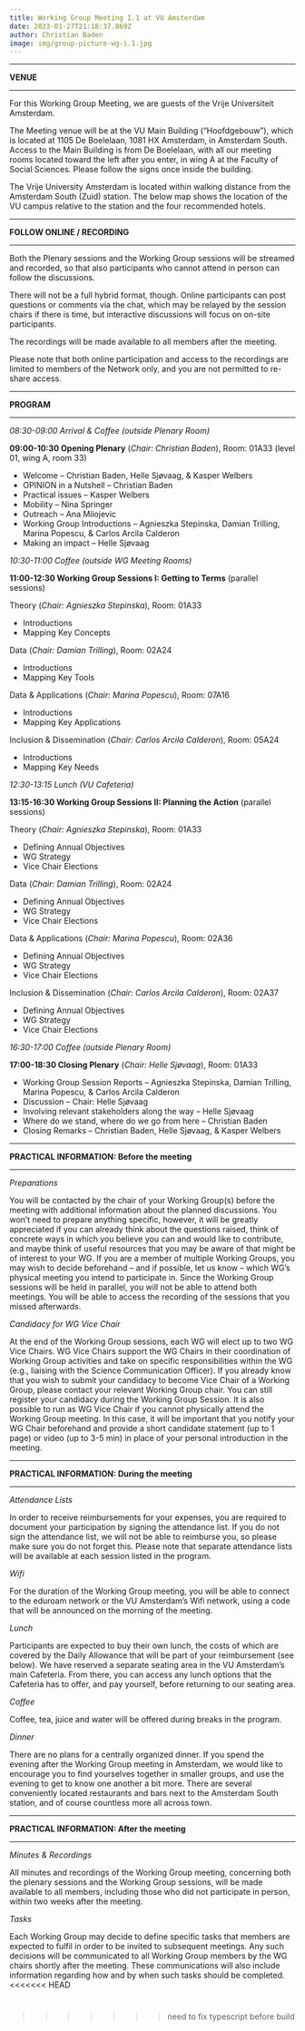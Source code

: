 ```yaml
---
title: Working Group Meeting I.1 at VU Amsterdam
date: 2023-01-27T21:18:37.869Z
author: Christian Baden
image: img/group-picture-wg-i.1.jpg
---
```


---

**VENUE**

---

For this Working Group Meeting, we are guests of the Vrije Universiteit Amsterdam.

The Meeting venue will be at the VU Main Building (“Hoofdgebouw”), which is located at 1105 De Boelelaan, 1081 HX Amsterdam, in Amsterdam South. Access to the Main Building is from De Boelelaan, with all our meeting rooms located toward the left after you enter, in wing A at the Faculty of Social Sciences. Please follow the signs once inside the building.

The Vrije University Amsterdam is located within walking distance from the Amsterdam South (Zuid) station. The below map shows the location of the VU campus relative to the station and the four recommended hotels.

---

**FOLLOW ONLINE / RECORDING**

---

Both the Plenary sessions and the Working Group sessions will be streamed and recorded, so that also participants who cannot attend in person can follow the discussions.

There will not be a full hybrid format, though. Online participants can post questions or comments via the chat, which may be relayed by the session chairs if there is time, but interactive discussions will focus on on-site participants.

The recordings will be made available to all members after the meeting.

Please note that both online participation and access to the recordings are limited to members of the Network only, and you are not permitted to re-share access.

---

**PROGRAM**

---

_08:30-09:00 Arrival & Coffee (outside Plenary Room)_

**09:00-10:30 Opening Plenary** (_Chair: Christian Baden_), Room: 01A33 (level 01, wing A, room 33)

- Welcome – Christian Baden, Helle Sjøvaag, & Kasper Welbers
- OPINION in a Nutshell – Christian Baden
- Practical issues – Kasper Welbers
- Mobility – Nina Springer
- Outreach – Ana Milojevic
- Working Group Introductions – Agnieszka Stepinska, Damian Trilling, Marina Popescu, & Carlos Arcila Calderon
- Making an impact – Helle Sjøvaag

_10:30-11:00 Coffee (outside WG Meeting Rooms)_

**11:00-12:30 Working Group Sessions I: Getting to Terms** (parallel sessions)

Theory (_Chair: Agnieszka Stepinska_), Room: 01A33

- Introductions
- Mapping Key Concepts

Data (_Chair: Damian Trilling_), Room: 02A24

- Introductions
- Mapping Key Tools

Data & Applications (_Chair: Marina Popescu_), Room: 07A16

- Introductions
- Mapping Key Applications

Inclusion & Dissemination (_Chair: Carlos Arcila Calderon_), Room: 05A24

- Introductions
- Mapping Key Needs

_12:30-13:15 Lunch (VU Cafeteria)_

**13:15-16:30 Working Group Sessions II: Planning the Action** (parallel sessions)

Theory (_Chair: Agnieszka Stepinska_), Room: 01A33

- Defining Annual Objectives
- WG Strategy
- Vice Chair Elections

Data (_Chair: Damian Trilling_), Room: 02A24

- Defining Annual Objectives
- WG Strategy
- Vice Chair Elections

Data & Applications (_Chair: Marina Popescu_), Room: 02A36

- Defining Annual Objectives
- WG Strategy
- Vice Chair Elections

Inclusion & Dissemination (_Chair: Carlos Arcila Calderon_), Room: 02A37

- Defining Annual Objectives
- WG Strategy
- Vice Chair Elections

_16:30-17:00 Coffee (outside Plenary Room)_

**17:00-18:30 Closing Plenary** (_Chair: Helle Sjøvaag_), Room: 01A33

- Working Group Session Reports – Agnieszka Stepinska, Damian Trilling, Marina Popescu, & Carlos Arcila Calderon
- Discussion – Chair: Helle Sjøvaag
- Involving relevant stakeholders along the way – Helle Sjøvaag
- Where do we stand, where do we go from here – Christian Baden
- Closing Remarks – Christian Baden, Helle Sjøvaag, & Kasper Welbers

---

**PRACTICAL INFORMATION: Before the meeting**

---

_Preparations_

You will be contacted by the chair of your Working Group(s) before the meeting with additional information about the planned discussions. You won’t need to prepare anything specific, however, it will be greatly appreciated if you can already think about the questions raised, think of concrete ways in which you believe you can and would like to contribute, and maybe think of useful resources that you may be aware of that might be of interest to your WG.
If you are a member of multiple Working Groups, you may wish to decide beforehand – and if possible, let us know – which WG’s physical meeting you intend to participate in. Since the Working Group sessions will be held in parallel, you will not be able to attend both meetings. You will be able to access the recording of the sessions that you missed afterwards.

_Candidacy for WG Vice Chair_

At the end of the Working Group sessions, each WG will elect up to two WG Vice Chairs. WG Vice Chairs support the WG Chairs in their coordination of Working Group activities and take on specific responsibilities within the WG (e.g., liaising with the Science Communication Officer).
If you already know that you wish to submit your candidacy to become Vice Chair of a Working Group, please contact your relevant Working Group chair. You can still register your candidacy during the Working Group Session.
It is also possible to run as WG Vice Chair if you cannot physically attend the Working Group meeting. In this case, it will be important that you notify your WG Chair beforehand and provide a short candidate statement (up to 1 page) or video (up to 3-5 min) in place of your personal introduction in the meeting.

---

**PRACTICAL INFORMATION: During the meeting**

---

_Attendance Lists_

In order to receive reimbursements for your expenses, you are required to document your participation by signing the attendance list. If you do not sign the attendance list, we will not be able to reimburse you, so please make sure you do not forget this. Please note that separate attendance lists will be available at each session listed in the program.

_Wifi_

For the duration of the Working Group meeting, you will be able to connect to the eduroam network or the VU Amsterdam’s Wifi network, using a code that will be announced on the morning of the meeting.

_Lunch_

Participants are expected to buy their own lunch, the costs of which are covered by the Daily Allowance that will be part of your reimbursement (see below). We have reserved a separate seating area in the VU Amsterdam’s main Cafeteria. From there, you can access any lunch options that the Cafeteria has to offer, and pay yourself, before returning to our seating area.

_Coffee_

Coffee, tea, juice and water will be offered during breaks in the program.

_Dinner_

There are no plans for a centrally organized dinner. If you spend the evening after the Working Group meeting in Amsterdam, we would like to encourage you to find yourselves together in smaller groups, and use the evening to get to know one another a bit more. There are several conveniently located restaurants and bars next to the Amsterdam South station, and of course countless more all across town.

---

**PRACTICAL INFORMATION: After the meeting**

---

_Minutes & Recordings_

All minutes and recordings of the Working Group meeting, concerning both the plenary sessions and the Working Group sessions, will be made available to all members, including those who did not participate in person, within two weeks after the meeting.

_Tasks_

Each Working Group may decide to define specific tasks that members are expected to fulfil in order to be invited to subsequent meetings. Any such decisions will be communicated to all Working Group members by the WG chairs shortly after the meeting. These communications will also include information regarding how and by when such tasks should be completed.
<<<<<<< HEAD

# [](public/img/test.pdf)

> > > > > > > need to fix typescript before build
